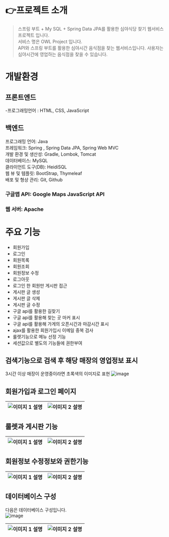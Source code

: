 # 👉프로젝트 소개

> 스프링 부트 + My SQL + Spring Data JPA를 활용한 심야식당 찾기 웹서비스 프로젝트 입니다.  <br>
> 서비스 명은 OWL Project 입니다. <br>
> API와 스프링 부트를 활용한 심야시간 음식점을 찾는 웹서비스입니다. 사용자는 심야시간에 영업하는 음식점을 찾을 수 있습니다.

# 개발환경

## 프론트엔드
-프로그래밍언어 : HTML, CSS, JavaScript
## 백엔드
프로그래밍 언어: Java <br>
프레임워크: Spring , Spring Data JPA, Spring Web MVC <br>
개발 환경 및 생산성: Gradle, Lombok, Tomcat <br>
데이터베이스: MySQL <br>
클라이언트 도구(DB): HeidiSQL <br>
웹 뷰 및 템플릿: BootStrap, Thymeleaf <br>
배포 및 형상 관리: Git, Github <br>


### 구글맵 API: Google Maps JavaScript API
### 웹 서버: Apache

# 주요 기능 
- 회원가입
- 로그인
- 회원목록
- 회원조회
- 회원정보 수정
- 로그아웃
- 로그인 한 회원만 게시판 접근
- 게시판 글 생성
- 게시판 글 삭제
- 게시판 글 수정
- 구글 api를 활용한 길찾기
- 구글 api를 활용해 찾는 곳 마커 표시
- 구글 api를 활용해 가게의 오픈시간과 마감시간 표시
- ajax를 활용한 회원가입시 이메일 중복 검사
- 룰렛기능으로 메뉴 선정 기능
- 세션값으로 별도의 기능들에 권한부여


## 검색기능으로 검색 후 해당 매장의 영업정보 표시
3시간 이상 매장이 운영중이라면 초록색의 이미지로 표현
![image](https://github.com/realCCC/OWL_project/assets/101503824/9577aca6-e1d6-4fb8-b18b-7533adc58f25)

## 회원가입과 로그인 페이지

| ![이미지 1 설명](https://github.com/realCCC/OWL_project/assets/101503824/2bbf33bc-660a-4589-a1a2-414c3d2e04e5) | ![이미지 2 설명](https://github.com/realCCC/OWL_project/assets/101503824/d3af72cb-2a27-47f7-88bc-5fbe07a0a19c) |
|---|---|

## 룰렛과 게시판 기능
| ![이미지 1 설명](https://github.com/realCCC/OWL_project/assets/101503824/893963b5-4b83-4feb-8f6a-84a6928ed327) | ![이미지 2 설명](https://github.com/realCCC/OWL_project/assets/101503824/6fb5ed0d-fa82-4316-8309-1ef7c12344c5) |
|---|---|

## 회원정보 수정정보와 권한기능
| ![이미지 1 설명](https://github.com/realCCC/OWL_project/assets/101503824/c8d62f89-db4a-4313-a1b5-39c448bcfba8) | ![이미지 2 설명](https://github.com/realCCC/OWL_project/assets/101503824/70394086-b464-4b86-bcd8-e29f23f0ccbf) |
|---|---|

## 데이터베이스 구성
다음은 데이터베이스 구성입니다. <br>
![image](https://github.com/realCCC/OWL_project/assets/101503824/f57fbe08-1b66-456e-ab23-8bc20e8994e2)

| ![이미지 1 설명](https://github.com/realCCC/OWL_project/assets/101503824/fa17f50c-b831-4147-8025-65aae706a824) | ![이미지 2 설명](https://github.com/realCCC/OWL_project/assets/101503824/379c0a2f-82b4-4fb2-986a-228b867340f2) |
|---|---|





